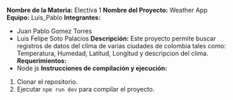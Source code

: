 **Nombre de la Materia:** Electiva 1
**Nombre del Proyecto:** Weather App
**Equipo:** Luis_Pablo
**Integrantes:**
* Juan Pablo Gomez Torres
* Luis Felipe Soto Palacios
**Descripción:**
Este proyecto permite buscar registros de datos del clima de varias ciudades de colombia tales como: Temperatura, Humedad, Latitud, Longitud y descripcion del clima.
**Requerimientos:**
* Node js
**Instrucciones de compilación y ejecución:**
1. Clonar el repositorio.
2. Ejecutar `npm run dev` para compilar el proyecto.